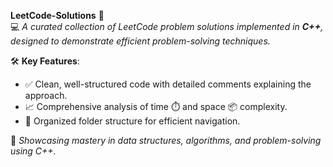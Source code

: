 **LeetCode-Solutions** 🚀  
💻 *A curated collection of LeetCode problem solutions implemented in **C++**, designed to demonstrate efficient problem-solving techniques.*  

🛠️ **Key Features**:  
- ✅ Clean, well-structured code with detailed comments explaining the approach.  
- 📈 Comprehensive analysis of time ⏱️ and space 📦 complexity.  
- 📂 Organized folder structure for efficient navigation.  

🎯 *Showcasing mastery in data structures, algorithms, and problem-solving using C++.*  

 
